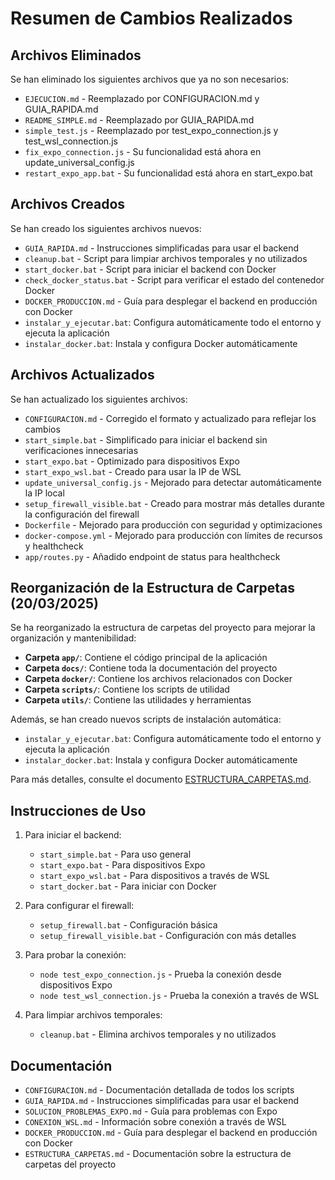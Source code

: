 # Resumen de Cambios Realizados

## Archivos Eliminados

Se han eliminado los siguientes archivos que ya no son necesarios:

- `EJECUCION.md` - Reemplazado por CONFIGURACION.md y GUIA_RAPIDA.md
- `README_SIMPLE.md` - Reemplazado por GUIA_RAPIDA.md
- `simple_test.js` - Reemplazado por test_expo_connection.js y test_wsl_connection.js
- `fix_expo_connection.js` - Su funcionalidad está ahora en update_universal_config.js
- `restart_expo_app.bat` - Su funcionalidad está ahora en start_expo.bat

## Archivos Creados

Se han creado los siguientes archivos nuevos:

- `GUIA_RAPIDA.md` - Instrucciones simplificadas para usar el backend
- `cleanup.bat` - Script para limpiar archivos temporales y no utilizados
- `start_docker.bat` - Script para iniciar el backend con Docker
- `check_docker_status.bat` - Script para verificar el estado del contenedor Docker
- `DOCKER_PRODUCCION.md` - Guía para desplegar el backend en producción con Docker
- `instalar_y_ejecutar.bat`: Configura automáticamente todo el entorno y ejecuta la aplicación
- `instalar_docker.bat`: Instala y configura Docker automáticamente

## Archivos Actualizados

Se han actualizado los siguientes archivos:

- `CONFIGURACION.md` - Corregido el formato y actualizado para reflejar los cambios
- `start_simple.bat` - Simplificado para iniciar el backend sin verificaciones innecesarias
- `start_expo.bat` - Optimizado para dispositivos Expo
- `start_expo_wsl.bat` - Creado para usar la IP de WSL
- `update_universal_config.js` - Mejorado para detectar automáticamente la IP local
- `setup_firewall_visible.bat` - Creado para mostrar más detalles durante la configuración del firewall
- `Dockerfile` - Mejorado para producción con seguridad y optimizaciones
- `docker-compose.yml` - Mejorado para producción con límites de recursos y healthcheck
- `app/routes.py` - Añadido endpoint de status para healthcheck

## Reorganización de la Estructura de Carpetas (20/03/2025)

Se ha reorganizado la estructura de carpetas del proyecto para mejorar la organización y mantenibilidad:

- **Carpeta `app/`**: Contiene el código principal de la aplicación
- **Carpeta `docs/`**: Contiene toda la documentación del proyecto
- **Carpeta `docker/`**: Contiene los archivos relacionados con Docker
- **Carpeta `scripts/`**: Contiene los scripts de utilidad
- **Carpeta `utils/`**: Contiene las utilidades y herramientas

Además, se han creado nuevos scripts de instalación automática:

- `instalar_y_ejecutar.bat`: Configura automáticamente todo el entorno y ejecuta la aplicación
- `instalar_docker.bat`: Instala y configura Docker automáticamente

Para más detalles, consulte el documento [ESTRUCTURA_CARPETAS.md](./ESTRUCTURA_CARPETAS.md).

## Instrucciones de Uso

1. Para iniciar el backend:
   - `start_simple.bat` - Para uso general
   - `start_expo.bat` - Para dispositivos Expo
   - `start_expo_wsl.bat` - Para dispositivos a través de WSL
   - `start_docker.bat` - Para iniciar con Docker

2. Para configurar el firewall:
   - `setup_firewall.bat` - Configuración básica
   - `setup_firewall_visible.bat` - Configuración con más detalles

3. Para probar la conexión:
   - `node test_expo_connection.js` - Prueba la conexión desde dispositivos Expo
   - `node test_wsl_connection.js` - Prueba la conexión a través de WSL

4. Para limpiar archivos temporales:
   - `cleanup.bat` - Elimina archivos temporales y no utilizados

## Documentación

- `CONFIGURACION.md` - Documentación detallada de todos los scripts
- `GUIA_RAPIDA.md` - Instrucciones simplificadas para usar el backend
- `SOLUCION_PROBLEMAS_EXPO.md` - Guía para problemas con Expo
- `CONEXION_WSL.md` - Información sobre conexión a través de WSL
- `DOCKER_PRODUCCION.md` - Guía para desplegar el backend en producción con Docker
- `ESTRUCTURA_CARPETAS.md` - Documentación sobre la estructura de carpetas del proyecto

